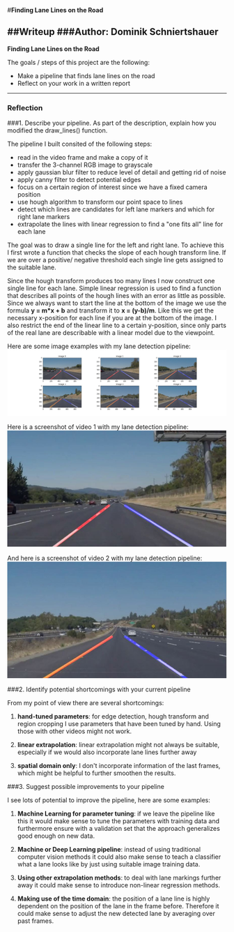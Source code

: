 #**Finding Lane Lines on the Road**

##Writeup
###Author: Dominik Schniertshauer
---

**Finding Lane Lines on the Road**

The goals / steps of this project are the following:
* Make a pipeline that finds lane lines on the road
* Reflect on your work in a written report


[//]: # (Image References)
[image1]: ./examples/grayscale.jpg "Grayscale"
[image2]: ./examples/transformed.jpg "Transformed images"
[video1]: ./examples/video1.JPG "Result video 1"
[video2]: ./examples/video2.JPG "Result video 2"

---

### Reflection

###1. Describe your pipeline. As part of the description, explain how you modified the draw_lines() function.

The pipeline I built consited of the following steps:
* read in the video frame and make a copy of it
* transfer the 3-channel RGB image to grayscale
* apply gaussian blur filter to reduce level of detail and getting rid of noise
* apply canny filter to detect potential edges
* focus on a certain region of interest since we have a fixed camera position
* use hough algorithm to transform our point space to lines
* detect which lines are candidates for left lane markers and which for right lane markers
* extrapolate the lines with linear regression to find a "one fits all" line for each lane

The goal was to draw a single line for the left and right lane. To achieve this I first wrote a function that checks the slope of each hough transform line. If we are over a positive/ negative threshold each single line gets assigned to the suitable lane.

Since the hough transform produces too many lines I now construct one single line for each lane. Simple linear regression is used to find a function that describes all points of the hough lines with an error as little as possible. Since we always want to start the line at the bottom of the image we use the formula **y = m*x + b** and transform it to **x = (y-b)/m**. Like this we get the necessary x-position for each line if you are at the bottom of the image. I also restrict the end of the linear line to a certain y-position, since only parts of the real lane are describable with a linear model due to the viewpoint.

Here are some image examples with my lane detection pipeline:
![alt text][image2]

Here is a screenshot of video 1 with my lane detection pipeline:
![alt text][video1]

And here is a screenshot of video 2 with my lane detection pipeline:
![alt text][video2]

###2. Identify potential shortcomings with your current pipeline

From my point of view there are several shortcomings:

1. **hand-tuned parameters**: for edge detection, hough transform and region cropping I use parameters that have been tuned by hand. Using those with other videos might not work.

2. **linear extrapolation**: linear extrapolation might not always be suitable, especially if we  would also incorporate lane lines further away

3. **spatial domain only**: I don't incorporate information of the last frames, which might be helpful to further smoothen the results.


###3. Suggest possible improvements to your pipeline

I see lots of potential to improve the pipeline, here are some examples:

1. **Machine Learning for parameter tuning**: if we leave the pipeline like this it would make sense to tune the parameters with training data and furthermore ensure with a validation set that the approach generalizes good enough on new data.

2. **Machine or Deep Learning pipeline**: instead of using traditional computer vision methods it could also make sense to teach a classifier what a lane looks like by just using suitable image training data.

3. **Using other extrapolation methods**: to deal with lane markings further away it could make sense to introduce non-linear regression methods.

4. **Making use of the time domain**: the position of a lane line is highly dependent on the position of the lane in the frame before. Therefore it could make sense to adjust the new detected lane by averaging over past frames.

